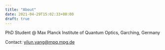 ```yaml
---
title: "About"
date: 2021-04-29T15:02:33+08:00
draft: true
---
```


PhD Student @ Max Planck Institute of Quantum Optics, Garching, Germany

Contact: yilun.yang@mpq.mpg.de

